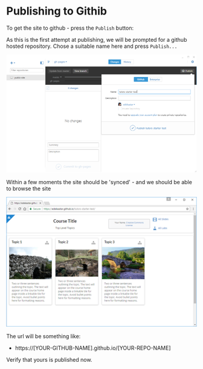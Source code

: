# Publishing to Githib

To get the site to github - press the `Publish` button:

As this is the first attempt at publishing, we will be prompted for a github hosted repository. Chose a suitable name here and press `Publish...`

![](img/09.png)

Within a few moments the site should be 'synced' - and we should be able to browse the site 

![](img/11.png)

The url will be something like:

- https://[YOUR-GITHUB-NAME].github.io/[YOUR-REPO-NAME]

Verify that yours is published now.

